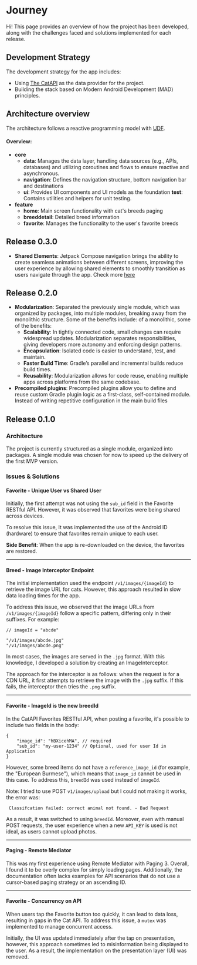 # Journey

Hi! This page provides an overview of how the project has been developed, along with the challenges
faced and solutions implemented for each release.

## Development Strategy

The development strategy for the app includes:

- Using [The CatAPI](https://thecatapi.com/) as the data provider for the project.
- Building the stack based on Modern Android Development (MAD) principles.

## Architecture overview

The architecture follows a reactive programming model
with [UDF](https://developer.android.com/topic/architecture/ui-layer#udf).

#### Overview:

- **core**
    - **data**: Manages the data layer, handling data sources (e.g., APIs, databases) and utilizing
      coroutines and flows to ensure reactive and asynchronous.
    - **navigation**: Defines the navigation structure, bottom navigation bar and destinations
    - **ui**: Provides UI components and UI models as the foundation
      **test**: Contains utilities and helpers for unit testing.
- **feature**
    - **home**: Main screen functionality with cat's breeds paging
    - **breeddetail**: Detailed breed information
    - **favorite**:  Manages the functionality to the user's favorite breeds

## Release 0.3.0

- **Shared Elements**: Jetpack Compose navigation brings the ability to create seamless animations
  between different screens, improving the user experience by allowing shared elements to smoothly
  transition as users navigate through the app. Check
  more [here](https://developer.android.com/develop/ui/compose/animation/shared-elements)

## Release 0.2.0

- **Modularization**: Separated the previously single module, which was organized by packages, into
  multiple modules, breaking away from the monolithic structure. Some of the benefits include:
  of a monolithic, some of the benefits:
    - **Scalability**: In tightly connected code, small changes can require widespread updates.
      Modularization separates responsibilities, giving developers more autonomy and enforcing
      design patterns.
    - **Encapsulation**: Isolated code is easier to understand, test, and maintain.
    - **Faster Build Time**: Gradle’s parallel and incremental builds reduce build times.
    - **Reusability**: Modularization allows for code reuse, enabling multiple apps across platforms
      from the same codebase.
- **Precompiled plugins**: Precompiled plugins allow you to define and reuse custom Gradle plugin
  logic as a first-class, self-contained module. Instead of writing repetitive configuration in the
  main build files

## Release 0.1.0

### Architecture

The project is currently structured as a single module, organized into packages. A single module was
chosen for now to speed up the delivery of the first MVP version.

### Issues & Solutions

#### Favorite - Unique User vs Shared User

Initially, the first attempt was not using the `sub_id` field in the Favorite RESTful API. However,
it was observed that favorites were being shared across devices.

To resolve this issue, It was implemented the use of the Android ID (hardware) to ensure that
favorites remain unique to each user.

**Side Benefit**: When the app is re-downloaded on the device, the favorites are restored.

---

#### Breed - Image Interceptor Endpoint

The initial implementation used the endpoint `/v1/images/{imageId}` to retrieve the image URL for
cats. However, this approach resulted in slow data loading times for the app.

To address this issue, we observed that the image URLs from `/v1/images/{imageId}` follow a specific
pattern, differing only in their suffixes. For example:

```
// imageId = "abcde"

"/v1/images/abcde.jpg"
"/v1/images/abcde.png"
```

In most cases, the images are served in the `.jpg` format. With this knowledge, I developed a
solution by creating an ImageInterceptor.

The approach for the interceptor is as follows: when the request is for a CDN URL, it first attempts
to retrieve the image with the `.jpg` suffix. If this fails, the interceptor then tries the `.png`
suffix.

---

#### Favorite - ImageId is the new breedId

In the CatAPI Favorites RESTful API, when posting a favorite, it's possible to include two fields in
the body:

```
{
    "image_id": "hBXicehMA", // required
    "sub_id": "my-user-1234" // Optional, used for user Id in Application
}
```

However, some breed items do not have a `reference_image_id` (for example, the "European Burmese"),
which means that `image_id` cannot be used in this case. To address this, `breedId` was used instead
of `imageId`.

Note: I tried to use POST `v1/images/upload` but I could not making it works, the error was:

```
 Classifcation failed: correct animal not found. - Bad Request
```

As a result, it was switched to using `breedId`. Moreover, even with manual POST requests, the user
experience when a new `API_KEY` is used is not ideal, as users cannot upload photos.

---

#### Paging - Remote Mediator

This was my first experience using Remote Mediator with Paging 3. Overall, I found it to be overly
complex for simply loading pages. Additionally, the documentation often lacks examples for API
scenarios that do not use a cursor-based paging strategy or an ascending ID.

--- 

#### Favorite - Concurrency on API

When users tap the Favorite button too quickly, it can lead to data loss, resulting in gaps in the
Cat API. To address this issue, a `mutex` was implemented to manage concurrent access.

Initially, the UI was updated immediately after the tap on presentation, however, this approach
sometimes led to misinformation being displayed to the user. As a result, the implementation on the
presentation layer (UI) was removed.
